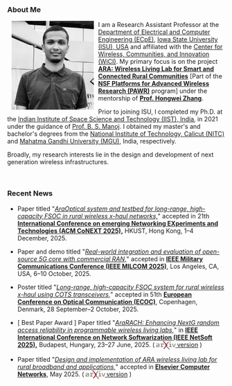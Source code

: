 ### About Me


<img class="shaded-image" src="images/sarath.jpeg" width="190" hspace="10pt" style="float:left">

I am a Research Assistant Professor at the [Department of Electrical
and Computer Engineering (ECpE)](https://www.ece.iastate.edu/), [Iowa
State University (ISU), USA](https://www.iastate.edu/) and affiliated
with the [Center for Wireless, Communities, and Innovation
(WiCI)](https://wici.iastate.edu). My primary focus is on the project
[**<u>ARA: Wireless Living Lab for Smart and Connected Rural
Communities</u>**](https://arawireless.org/) [Part of the [**NSF
Platforms for Advanced Wireless Research
(PAWR)**](https://advancedwireless.org/) program] under the mentorship
of
[**Prof.&nbsp;Hongwei&nbsp;Zhang**](https://www.ece.iastate.edu/~hongwei/). 

Prior to joining ISU, I completed my Ph.D. at the [Indian Institute of
Space Science and Technology (IIST), India](https://www.iist.ac.in/),
in 2021 under the guidance of
[Prof.&nbsp;B.&nbsp;S.&nbsp;Manoj](https://www.iist.ac.in/people-faculty-profile/b-s-manoj). I
obtained my master's and bachelor's degrees from the [National
Institute of Technology, Calicut (NITC)](http://nitc.ac.in/) and
[Mahatma Gandhi University (MGU)](http://www.mguniversity.edu/),
India, respectively.

Broadly, my research interests lie in the design and development of
next generation wireless infrastructures.

<br>

### Recent News

* Paper titled "[*AraOptical system and testbed for long-range,
  high-capacity FSOC in rural wireless x-haul networks,*]()" accepted
  in 21th [**International Conference on emerging Networking
  EXperiments and Technologies (ACM CoNEXT
  2025),**](https://conferences.sigcomm.org/co-next/2025/#!/home)
  HKUST, Hong Kong, 1–4 December, 2025.

* Paper and demo titled "[*Real-world integration and evaluation of
  open-source 5G core with commercial RAN,*]()" accepted in [**IEEE
  Military Communications Conference (IEEE MILCOM
  2025)**](https://milcom2025.ieee-milcom.org/), Los Angeles, CA, USA,
  6–10 October, 2025.

* Poster titled "[*Long-range, high-capacity FSOC system for rural
  wireless x-haul using COTS transceivers,*]()" accepted in 51th
  [**European Conference on Optical Communication
  (ECOC)**](https://ecoc2025.org/), Copenhagen, Denmark, 28
  September–2 October, 2025.

* [ <span class="award">Best Paper Award</span> ] Paper titled
  "[*AraRACH: Enhancing NextG random access reliability in
  programmable wireless living
  labs,*](https://doi.org/10.1109/NetSoft64993.2025.11080601)" in
  [**IEEE International Conference on Network Softwarization (IEEE
  NetSoft 2025),**](https://netsoft2025.ieee-netsoft.org/) Budapest,
  Hungary, 23–27 June, 2025. ( [<img src="images/arxiv.png"
  style="vertical-align: middle" height="20"></img>
  version](https://arxiv.org/pdf/2503.18218) )

* Paper titled "[*Design and implementation of ARA wireless living lab
  for rural broadband and
  applications,*](https://doi.org/10.1016/j.comnet.2025.111188)"
  accepted in [**Elsevier Computer
  Networks**](https://doi.org/10.1016/j.comnet.2025.111188),
  May 2025. ( [<img src="images/arxiv.png" style="vertical-align:
  middle" height="20"></img>
  version](https://arxiv.org/pdf/2408.00913) )

